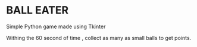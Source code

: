 # BALL EATER
Simple Python game made using Tkinter 

Withing the 60 second of time , collect as many as small balls to get points.

